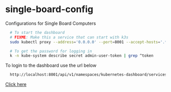 # single-board-config
Configurations for Single Board Computers

```bash
  # To start the dashboard
  # FIXME: Make this a service that can start with k3s
  sudo kubectl proxy --address='0.0.0.0' --port=8001 --accept-hosts='.*'

  # To get the password for logging in
  k -n kube-system describe secret admin-user-token | grep ^token
```

To login to the dashboard use the url below

```bash
  http://localhost:8001/api/v1/namespaces/kubernetes-dashboard/services/https:kubernetes-dashboard:/proxy/#/login
 ``` 

[Click here](http://localhost:8001/api/v1/namespaces/kubernetes-dashboard/services/https:kubernetes-dashboard:/proxy/#/login)
